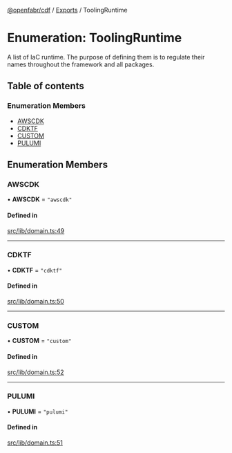 [@openfabr/cdf](../README.md) / [Exports](../modules.md) / ToolingRuntime

# Enumeration: ToolingRuntime

A list of IaC runtime.
The purpose of defining them is to regulate their names throughout the framework and all packages.

## Table of contents

### Enumeration Members

- [AWSCDK](ToolingRuntime.md#awscdk)
- [CDKTF](ToolingRuntime.md#cdktf)
- [CUSTOM](ToolingRuntime.md#custom)
- [PULUMI](ToolingRuntime.md#pulumi)

## Enumeration Members

### AWSCDK

• **AWSCDK** = ``"awscdk"``

#### Defined in

[src/lib/domain.ts:49](https://github.com/openfabr/cdf/blob/8dc07b3/core/typescript/src/lib/domain.ts#L49)

___

### CDKTF

• **CDKTF** = ``"cdktf"``

#### Defined in

[src/lib/domain.ts:50](https://github.com/openfabr/cdf/blob/8dc07b3/core/typescript/src/lib/domain.ts#L50)

___

### CUSTOM

• **CUSTOM** = ``"custom"``

#### Defined in

[src/lib/domain.ts:52](https://github.com/openfabr/cdf/blob/8dc07b3/core/typescript/src/lib/domain.ts#L52)

___

### PULUMI

• **PULUMI** = ``"pulumi"``

#### Defined in

[src/lib/domain.ts:51](https://github.com/openfabr/cdf/blob/8dc07b3/core/typescript/src/lib/domain.ts#L51)
